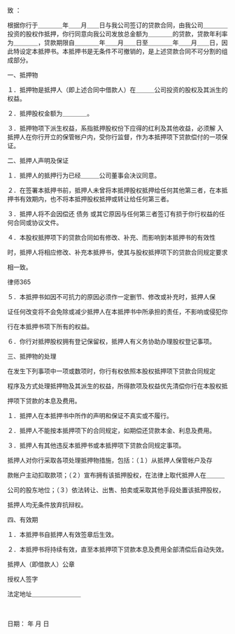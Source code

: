 
 致                                                        ：
 
 根据你行于＿＿＿＿年＿＿月＿＿日与我公司签订的贷款合同，由我公司＿＿＿＿投资的股权作抵押，你行同意向我公司发放总金额为＿＿＿＿的贷款，贷款年利率为＿＿＿＿，贷款期限自＿＿＿＿年＿＿月＿＿日至＿＿＿＿年＿＿月＿＿日，因此特设定本抵押书。本抵押书是无条件不可撤销的，是上述贷款合同不可分割的组成部分。
 
 一、抵押物
 
 １．抵押物是抵押人（即上述合同中借款人）在＿＿＿公司投资的股权及其派生的权益。
 
 ２．抵押股权金额为＿＿＿＿。
 
 ３．抵押物项下派生权益，系指抵押股权份下应得的红利及其他收益，必须解 入抵押人在你行开立的保管帐户内，受你行监督，作为本抵押项下贷款偿付的一项保证。
 
 二、抵押人声明及保证
 
 １．抵押人的抵押行为已经＿＿＿公司董事会决议同意。
 
 ２．在签署本抵押书前，抵押人未曾将本抵押股权抵押给任何其他第三者，在本抵押书有效期内，也不将本抵押股权抵押或转让给任何第三者。
 
 ３．抵押人将不会因偿还
债务
或其它原因与任何第三者签订有损于你行权益的任何合同或协议文件。
 
 ４．本股权抵押项下的贷款合同如有修改、补充、而影响到本抵押书的有效性
 
 时，抵押人将相应修改、补充本抵押书，使其与股权抵押项下的贷款合同规定要求
 
 相一致。
 




 
律师365






 ５．本抵押书如因不可抗力的原因必须作一定删节、修改或补充时，抵押人保

 

 证任何改变将不会免除或减少抵押人在本抵押书中所承担的责任，不影响或侵犯你

 

 行在本抵押书项下所有的权益。

 

 ６．你行对抵押股权拥有登记保留权，抵押人有义务协助办理股权登记事项。

 

 三、抵押物的处理

 

 在发生下列事项中一项或数项时，你行有权依照本股权抵押项下贷款合同规定

 

 程序及方式处理抵押物及其派生的权益，所得款项及权益优先清偿你行在本股权抵

 

 押项下贷款的本息及费用。

 

 １．抵押人在本抵押书中所作的声明和保证不真实或不履行。

 

 ２．抵押人不能按本抵押项下的合同规定，如期偿还贷款本金、利息及费用。

 

 ３．抵押人有其他违反本抵押书或本抵押项下贷款合同规定事项。

 

 抵押人对你行采取各项处理抵押物措施，包括：（１）从抵押人保管帐户及存

 

 款帐户主动扣取款项；（２）宣布拥有该抵押股权，在法律上取代抵押人在＿＿＿

 

 公司的股东地位；（３）依法转让、出售、拍卖或采取其他手段处置该抵押股权，

 

 抵押人均无条件放弃抗辩权。

 

 四、有效期

 

 １．本抵押书自抵押人有效签章后生效。

 

 ２．本抵押书将持续有效，直至本抵押项下贷款本息及费用全部清偿后自动失效。

 

 抵押人（即借款人）公章

 

 授权人签字

 

 法定地址＿＿＿＿＿＿＿＿

 

 　

 

 日期： 年 月 日

 


 

 
 
 
 
 
  


  
 

  


  


  
 
 
 
 

